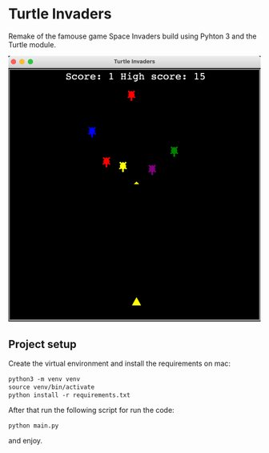 # Turtle Invaders

Remake of the famouse game Space Invaders build using Pyhton 3 and the Turtle module.

![image](images/turtle_invaders.png)

## Project setup

Create the virtual environment and install the requirements on mac:

```
python3 -m venv venv
source venv/bin/activate
python install -r requirements.txt
```

After that run the following script for run the code:

```
python main.py
```

and enjoy.
